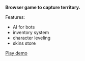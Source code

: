 **Browser game to capture territory.**

Features:
- AI for bots
- inventory system
- character leveling
- skins store

[Play demo](https://yandex.ru/games/app/239024 "Play demo")

